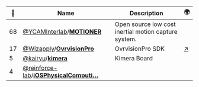 |:star2: | Name | Description | 🌍|
|---|---|---|---|
|68|[@YCAMInterlab](https://github.com/YCAMInterlab)/[**MOTIONER**](https://github.com/YCAMInterlab/MOTIONER)|Open source low cost inertial motion capture system.||
|17|[@Wizapply](https://github.com/Wizapply)/[**OvrvisionPro**](https://github.com/Wizapply/OvrvisionPro)|OvrvisionPro SDK|[:arrow_upper_right:](http://ovrvision.com/)|
|5|[@kairyu](https://github.com/kairyu)/[**kimera**](https://github.com/kairyu/kimera)|Kimera Board||
|4|[@reinforce-lab](https://github.com/reinforce-lab)/[**iOSPhysicalComputi…**](https://github.com/reinforce-lab/iOSPhysicalComputing01)|||

